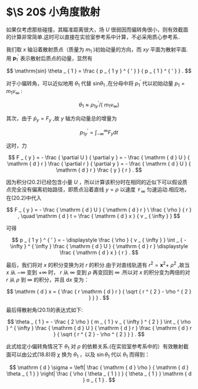 # $\S 20$ 小角度散射

如果仅考虑那些碰撞，其瞄准距离很大，场 $U$ 很弱因而偏转角很小，则有效截面的计算非常简单.这时可以直接在实验室参考系中计算，不必采用质心参考系．

我们取 $x$ 轴沿着散射质点（质量为 $m _ { 1 }$ )初始动量的方向，而 $x y$ 平面为散射平面.用 ${ \pmb p } _ { 1 } ^ { \prime }$ 表示散射后质点的动量，显然有

$$
\mathrm{sin} \theta _ { 1 } = \frac { p _ { 1 y } ^ { ' } } { p _ { 1 } ^ { ' } } .
$$

对于小偏转角，可以近似地用 $\theta _ { 1 }$ 代替 $\mathrm{sin} \theta _ { 1 }$ ,在分母中将 $p _ { 1 } ^ { ' }$ 代以初始动量 $p_{1} = m_{1}v_{\infty}$ :

$$
\theta _ { 1 } { \approx } \rho _ { 1 y } ^ { \prime } / ( \ m _ { 1 } v _ { \infty } )
$$

其次，由于 ${ \dot { p } } _ { y } = F _ { y }$ ,故 $y$ 轴方向动量总的增量为

$$
p _ { 1 y } ^ { \prime } = \int _ { - \infty } ^ { \infty } F _ { y } \mathrm { d } t
$$

这时，力

$$
F _ { y } = - \frac { \partial U } { \partial y } = - \frac { \mathrm { d } U } { \mathrm { d } r }  \frac { \partial r } { \partial y } = - \frac { \mathrm { d } U } { \mathrm { d } r }  \frac { y } { r } .
$$

因为积分(20.2)已经包含小量 $U$ ，所以计算该积分时在相同的近似下可以假设质点完全没有偏离初始路径，即质点沿着直线 $y = \rho$ 以速度 $\scriptstyle { \mathcal { V } } _ { \infty }$ 匀速运动.相应地，在(20.2)中代入

$$
F _ { y } = - \frac { \mathrm { d } U } { \mathrm { d } r } \ \frac { \rho } { r } , \quad \mathrm { d } t = \frac { \mathrm { d } x } { v _ { \infty } }
$$

可得

$$
p _ { 1 y } ^ { ' } = - \displaystyle \frac { \rho } { v _ { \infty } } \int _ { - \infty } ^ { \infty } \frac { \mathrm { d } U } { \mathrm { d } r } \displaystyle \frac { \mathrm { d } x } { r } .
$$

最后，我们将对 $x$ 的积分变换为对 $r$ 的积分.由于对直线轨道有 $r ^ { 2 } = { \boldsymbol { x } } ^ { 2 } +$ $\rho ^ { 2 }$ ,故当 $x$ 从 $- \infty$ 变到 $+ \infty$ 时， $r$ 从 $\infty$ 变到 $\rho$ 再变回到 $\infty$ .所以对 $x$ 的积分变为两倍的对 $r$ 从 $\rho$ 到 $\infty$ 的积分，并且 ${ \mathrm { d } } x$ 变为：

$$
\mathrm { d } x = { \frac { r \mathrm { d } r } { \sqrt { r ^ { 2 } - \rho ^ { 2 } } } } .
$$

最后得散射角(20.1)的表达式如下:

$$
\theta _ { 1 } = - \frac { 2 \rho } { m _ { 1 } v _ { \infty } ^ { 2 } } \int _ { \rho } ^ { \infty } \frac { \mathrm { d } U } { \mathrm { d } r } \frac { \mathrm { d } r } { \sqrt { r ^ { 2 } - \rho ^ { 2 } } } .
$$

此式给定小偏转角情况下 $\theta _ { 1 }$ 对 $\rho$ 的依赖关系.(在实验室参考系中的）有效散射截面可以由公式(18.8)将 $\chi$ 换为 $\theta _ { 1 }$ ，以及 $\sin \theta _ { 1 }$ 代以 $\theta _ { 1 }$ 而得到：

$$
\mathrm { d } \sigma = \left| \frac { \mathrm { d } \rho } { \mathrm { d } \theta _ { 1 } } \right| \frac { \rho ( \theta _ { 1 } ) } { \theta _ { 1 } } \mathrm { d } o _ { 1 } .
$$
